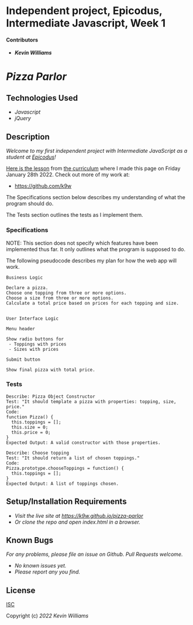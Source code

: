 # Independent project, Epicodus, Intermediate Javascript, Week 1

#### Contributors

 * _**Kevin Williams**_

# _Pizza Parlor_

## Technologies Used

* _Javascript_
* _jQuery_

## Description

_Welcome to my first independent project with Intermediate JavaScript
as a student at [Epicodus](https://epicodus.com)!_

[Here is the
lesson](https://www.learnhowtoprogram.com/intermediate-javascript/object-oriented-javascript/object-oriented-javascript-independent-project)
from [the curriculum](https://learnhowtoprogram.com) where I made this
page on Friday January 28th 2022. Check out more of my work at:

 * https://github.com/k9w

The Specifications section below describes my understanding of what the program
should do.

The Tests section outlines the tests as I implement them.

### Specifications

NOTE: This section does not specify which features have been implemented
thus far. It only outlines what the program is supposed to do.

The following pseudocode describes my plan for how the web app will work.

```
Business Logic

Declare a pizza.
Choose one topping from three or more options.
Choose a size from three or more options.
Calculate a total price based on prices for each topping and size.


User Interface Logic

Menu header

Show radio buttons for
 - Toppings with prices
 - Sizes with prices

Submit button

Show final pizza with total price.

```



### Tests

```
Describe: Pizza Object Constructor
Test: "It should template a pizza with properties: topping, size, price."
Code:
function Pizza() {
  this.toppings = [];
  this.size = 0;
  this.price = 0;
}
Expected Output: A valid constructor with those properties.
```

```
Describe: Choose topping
Test: "It should return a list of chosen toppings."
Code: 
Pizza.prototype.chooseToppings = function() {
  this.toppings = [];
}
Expected Output: A list of toppings chosen.
```

## Setup/Installation Requirements

* _Visit the live site at https://k9w.github.io/pizza-parlor_
* _Or clone the repo and open index.html in a browser._


## Known Bugs

_For any problems, please file an issue on Github. Pull Requests welcome._

- _No known issues yet._
- _Please report any you find._


## License

[ISC](https://choosealicense.com/licenses/isc)

Copyright (c) _2022_ _Kevin Williams_

